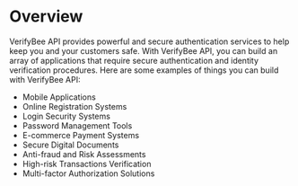 # Overview

VerifyBee API provides powerful and secure authentication services to help keep
you and your customers safe. With VerifyBee API, you can build an array of
applications that require secure authentication and identity verification
procedures. Here are some examples of things you can build with VerifyBee API:

- Mobile Applications
- Online Registration Systems
- Login Security Systems
- Password Management Tools
- E-commerce Payment Systems
- Secure Digital Documents
- Anti-fraud and Risk Assessments
- High-risk Transactions Verification
- Multi-factor Authorization Solutions
